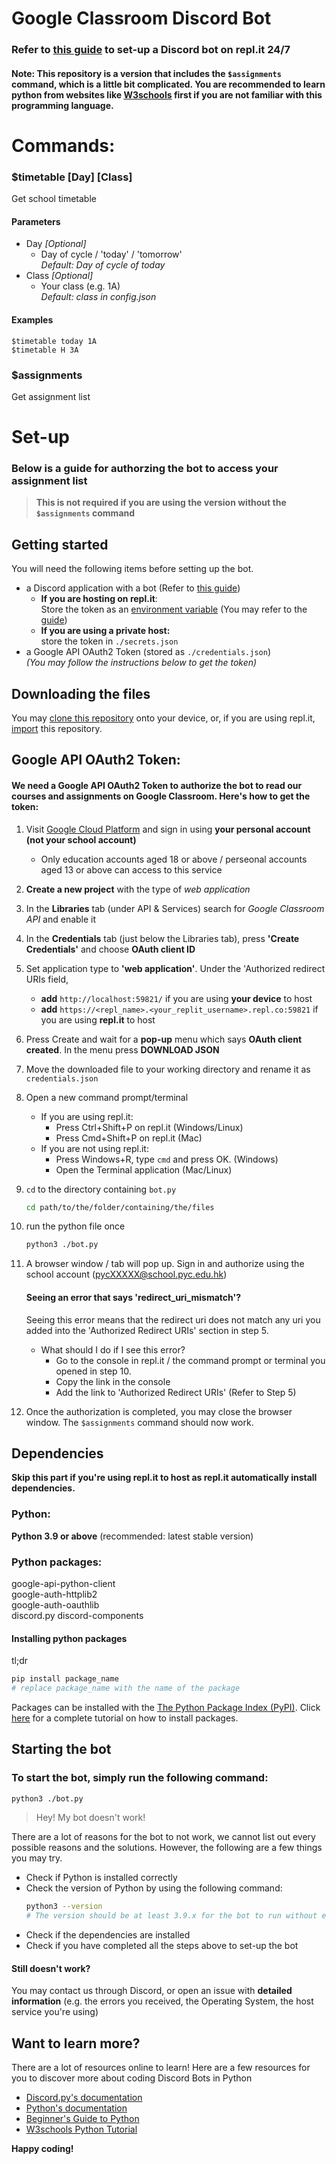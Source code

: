 # Google Classroom Discord Bot

### Refer to [this guide](https://mrma.gitbook.io/discordpersonalassistant/#task-1-set-up-siu-ying) to set-up a Discord bot on repl.it 24/7

#### Note: This repository is a version that includes the `$assignments` command, which is a little bit complicated. You are recommended to learn python from websites like [W3schools](https://w3schools.com/python) first if you are not familiar with this programming language.

# Commands:
### $timetable [Day] [Class]
Get school timetable
#### Parameters
- Day *[Optional]*  
  - Day of cycle / 'today' / 'tomorrow'  
  *Default: Day of cycle of today*
- Class *[Optional]*  
  - Your class (e.g. 1A)  
    *Default: class in config.json*

#### Examples
```
$timetable today 1A
$timetable H 3A
```

### $assignments 
Get assignment list

# Set-up
### Below is a guide for authorzing the bot to access your assignment list
> **This is not required if you are using the version without the `$assignments` command**

## Getting started
You will need the following items before setting up the bot.
- a Discord application with a bot (Refer to [this guide](https://mrma.gitbook.io/discordpersonalassistant/#task-1-set-up-siu-ying))
    - **If you are hosting on repl.it**:  
    Store the token as an [environment variable](https://docs.replit.com/programming-ide/storing-sensitive-information-environment-variables) (You may refer to the [guide]((https://mrma.gitbook.io/discordpersonalassistant/#task-1-set-up-siu-ying)))
    - **If you are using a private host:**  
    store the token in `./secrets.json`  
- a Google API OAuth2 Token (stored as `./credentials.json`)  
*(You may follow the instructions below to get the token)*

## Downloading the files
You may [clone this repository](https://docs.github.com/en/repositories/creating-and-managing-repositories/cloning-a-repository) onto your device, or, if you are using repl.it, [import](https://docs.replit.com/tutorials/06-github-and-run-button#:~:text=To%20import%20it%20into%20Replit,turn%20it%20into%20a%20repl.) this repository.

## Google API OAuth2 Token:
#### We need a Google API OAuth2 Token to authorize the bot to read our courses and assignments on Google Classroom.   Here's how to get the token:
1. Visit [Google Cloud Platform](https://console.cloud.google.com/) and sign in using **your personal account (not your school account)**
    - Only education accounts aged 18 or above / perseonal accounts aged 13 or above can access to this service
2. **Create a new project** with the type of *web application*
3. In the **Libraries** tab (under API & Services) search for *Google Classroom API* and enable it
4. In the **Credentials** tab (just below the Libraries tab), press **'Create Credentials'** and choose **OAuth client ID**
5. Set application type to **'web application'**. Under the 'Authorized redirect URIs field,  
    - **add** `http://localhost:59821/` if you are using **your device** to host  
    - **add** `https://<repl_name>.<your_replit_username>.repl.co:59821` if you are using **repl.it** to host
6. Press Create and wait for a **pop-up** menu which says **OAuth client created**. In the menu press **DOWNLOAD JSON**
7. Move the downloaded file to your working directory and rename it as `credentials.json`
8. Open a new command prompt/terminal 
    - If you are using repl.it:
        - Press Ctrl+Shift+P on repl.it (Windows/Linux)
        - Press Cmd+Shift+P on repl.it (Mac)
    - If you are not using repl.it:
        - Press Windows+R, type `cmd` and press OK. (Windows)
        - Open the Terminal application (Mac/Linux)
    
9. `cd` to the directory containing `bot.py`

    ```sh
    cd path/to/the/folder/containing/the/files
    ```
10. run the python file once   
    ```sh
    python3 ./bot.py
    ```
11. A browser window / tab will pop up. Sign in and authorize using the school account (pycXXXXX@school.pyc.edu.hk)
    #### Seeing an error that says 'redirect_uri_mismatch'?
    Seeing this error means that the redirect uri does not match any uri you added into the 'Authorized Redirect URIs' section in step 5.
    - What should I do if I see this error?
        - Go to the console in repl.it / the command prompt or terminal you opened in step 10.
        - Copy the link in the console
        - Add the link to 'Authorized Redirect URIs' (Refer to Step 5)
12. Once the authorization is completed, you may close the browser window. The `$assignments` command should now work.



## Dependencies
**Skip this part if you're using repl.it to host as repl.it automatically install dependencies.** 
### Python:
**Python 3.9 or above** (recommended: latest stable version)  
### Python packages:
google-api-python-client  
google-auth-httplib2  
google-auth-oauthlib  
discord.py
discord-components
#### Installing python packages
tl;dr
```sh
pip install package_name
# replace package_name with the name of the package
```
Packages can be installed with the [The Python Package Index (PyPI)](https://pypi.org/). Click [here](https://packaging.python.org/en/latest/tutorials/installing-packages/) for a complete tutorial on how to install packages.

## Starting the bot
### To start the bot, simply run the following command:
```sh
python3 ./bot.py
```
> Hey! My bot doesn't work!  

There are a lot of reasons for the bot to not work, we cannot list out every possible reasons and the solutions. However, the following are a few things you may try.
- Check if Python is installed correctly
- Check the version of Python by using the following command:  
    ```sh
    python3 --version
    # The version should be at least 3.9.x for the bot to run without errors
    ```
- Check if the dependencies are installed
- Check if you have completed all the steps above to set-up the bot

#### Still doesn't work?
You may contact us through Discord, or open an issue with **detailed information** (e.g. the errors you received, the Operating System, the host service you're using)

## Want to learn more?
There are a lot of resources online to learn! Here are a few resources for you to discover more about coding Discord Bots in Python
- [Discord.py's documentation](https://discordpy.readthedocs.io/en/stable/)
- [Python's documentation](https://discordpy.readthedocs.io/en/stable/)
- [Beginner's Guide to Python](https://wiki.python.org/moin/BeginnersGuide)
- [W3schools Python Tutorial](https://www.w3schools.com/python/)

**Happy coding!**
